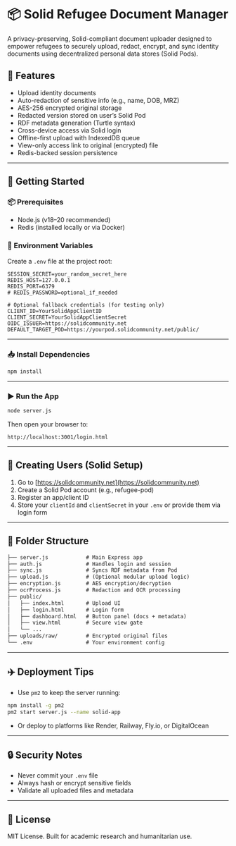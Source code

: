 # 📦 Solid Refugee Document Manager

A privacy-preserving, Solid-compliant document uploader designed to empower refugees to securely upload, redact, encrypt, and sync identity documents using decentralized personal data stores (Solid Pods).

## 🔧 Features

- Upload identity documents
- Auto-redaction of sensitive info (e.g., name, DOB, MRZ)
- AES-256 encrypted original storage
- Redacted version stored on user’s Solid Pod
- RDF metadata generation (Turtle syntax)
- Cross-device access via Solid login
- Offline-first upload with IndexedDB queue
- View-only access link to original (encrypted) file
- Redis-backed session persistence

---

## 🚀 Getting Started

### 📦 Prerequisites

- Node.js (v18–20 recommended)
- Redis (installed locally or via Docker)

### 🔐 Environment Variables

Create a `.env` file at the project root:

```env
SESSION_SECRET=your_random_secret_here
REDIS_HOST=127.0.0.1
REDIS_PORT=6379
# REDIS_PASSWORD=optional_if_needed

# Optional fallback credentials (for testing only)
CLIENT_ID=YourSolidAppClientID
CLIENT_SECRET=YourSolidAppClientSecret
OIDC_ISSUER=https://solidcommunity.net
DEFAULT_TARGET_POD=https://yourpod.solidcommunity.net/public/
```

---

### 📥 Install Dependencies

```bash
npm install
```

---

### ▶️ Run the App

```bash
node server.js
```

Then open your browser to:

```
http://localhost:3001/login.html
```

---

## 👤 Creating Users (Solid Setup)

1. Go to [https://solidcommunity.net](https://solidcommunity.net)
2. Create a Solid Pod account (e.g., refugee-pod)
3. Register an app/client ID
4. Store your `clientId` and `clientSecret` in your `.env` or provide them via login form

---

## 📁 Folder Structure

```txt
├── server.js            # Main Express app
├── auth.js              # Handles login and session
├── sync.js              # Syncs RDF metadata from Pod
├── upload.js            # (Optional modular upload logic)
├── encryption.js        # AES encryption/decryption
├── ocrProcess.js        # Redaction and OCR processing
├── public/
│   ├── index.html       # Upload UI
│   ├── login.html       # Login form
│   ├── dashboard.html   # Button panel (docs + metadata)
│   ├── view.html        # Secure view gate
│   └── ...
├── uploads/raw/         # Encrypted original files
└── .env                 # Your environment config
```

---

## ✈️ Deployment Tips

- Use `pm2` to keep the server running:
```bash
npm install -g pm2
pm2 start server.js --name solid-app
```
- Or deploy to platforms like Render, Railway, Fly.io, or DigitalOcean

---

## 🔒 Security Notes

- Never commit your `.env` file
- Always hash or encrypt sensitive fields
- Validate all uploaded files and metadata

---

## 📄 License

MIT License. Built for academic research and humanitarian use.
